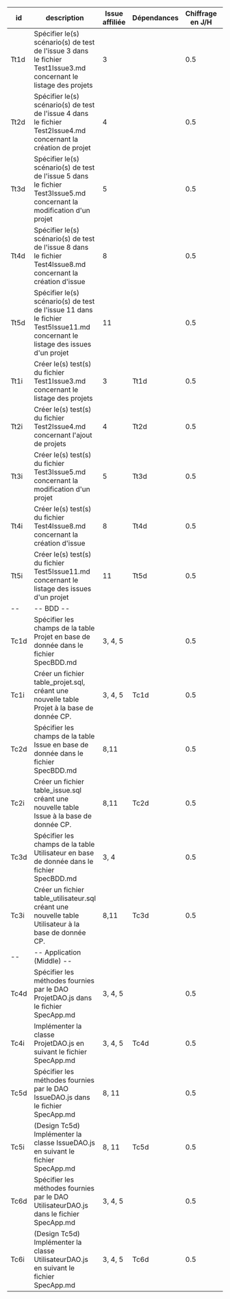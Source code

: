 | id | description | Issue affiliée | Dépendances | Chiffrage en J/H | Statut
|-|-|-|-|-|-|
Tt1d | Spécifier le(s) scénario(s) de test de l'issue 3 dans le fichier Test1Issue3.md concernant le listage des projets | 3 |  | 0.5 | TODO  |
Tt2d | Spécifier le(s) scénario(s) de test de l'issue 4 dans le fichier Test2Issue4.md concernant la création de projet| 4 |  | 0.5 | TODO  | 
Tt3d | Spécifier le(s) scénario(s) de test de l'issue 5 dans le fichier Test3Issue5.md concernant la modification d'un projet| 5 |  | 0.5 | TODO |
Tt4d | Spécifier le(s) scénario(s) de test de l'issue 8 dans le fichier Test4Issue8.md concernant la création d'issue | 8 |  | 0.5 | TODO  |  
Tt5d | Spécifier le(s) scénario(s) de test de l'issue 11 dans le fichier Test5Issue11.md concernant le listage des issues d'un projet | 11 |  | 0.5 | TODO  | 
Tt1i | Créer le(s) test(s) du fichier Test1Issue3.md concernant le listage des projets | 3 | Tt1d | 0.5 | TODO  |
Tt2i | Créer le(s) test(s) du fichier Test2Issue4.md concernant l'ajout de projets | 4 | Tt2d | 0.5 | TODO  | 
Tt3i | Créer le(s) test(s) du fichier Test3Issue5.md concernant la modification d'un projet| 5 | Tt3d | 0.5 | TODO |
Tt4i | Créer le(s) test(s) du fichier Test4Issue8.md concernant la création d'issue | 8 | Tt4d | 0.5 | TODO  |  
Tt5i | Créer le(s) test(s) du fichier Test5Issue11.md concernant le listage des issues d'un projet | 11 | Tt5d | 0.5 | TODO  | 
-- | -- BDD --
Tc1d | Spécifier les champs de la table Projet en base de donnée dans le fichier SpecBDD.md | 3, 4, 5 |  | 0.5 | TODO
Tc1i | Créer un fichier table_projet.sql, créant une nouvelle table Projet à la base de donnée CP. | 3, 4, 5 | Tc1d | 0.5 | TODO 
Tc2d | Spécifier les champs de la table Issue en base de donnée dans le fichier SpecBDD.md | 8,11 |  | 0.5 | TODO 
Tc2i | Créer un fichier table_issue.sql créant une nouvelle table Issue à la base de donnée CP.  | 8,11 | Tc2d | 0.5 | TODO 
Tc3d | Spécifier les champs de la table Utilisateur en base de donnée dans le fichier SpecBDD.md | 3, 4 |  | 0.5 | TODO 
Tc3i | Créer un fichier table_utilisateur.sql créant une nouvelle table Utilisateur à la base de donnée CP.  | 8,11 | Tc3d | 0.5 | TODO 
-- | -- Application (Middle) --
Tc4d | Spécifier les méthodes fournies par le DAO ProjetDAO.js dans le fichier SpecApp.md | 3, 4, 5 | | 0.5 | TODO
Tc4i | Implémenter la classe ProjetDAO.js en suivant le fichier SpecApp.md | 3, 4, 5 | Tc4d | 0.5 | TODO
Tc5d | Spécifier les méthodes fournies par le DAO IssueDAO.js dans le fichier SpecApp.md | 8, 11 | | 0.5 | TODO
Tc5i | (Design Tc5d) Implémenter la classe IssueDAO.js en suivant le fichier SpecApp.md | 8, 11 | Tc5d | 0.5 | TODO
Tc6d | Spécifier les méthodes fournies par le DAO UtilisateurDAO.js dans le fichier SpecApp.md | 3, 4, 5 | | 0.5 | TODO
Tc6i | (Design Tc5d) Implémenter la classe UtilisateurDAO.js en suivant le fichier SpecApp.md | 3, 4, 5 | Tc6d | 0.5 | TODO